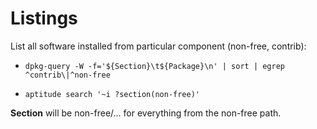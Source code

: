 # Listings

List all software installed from particular component (non-free, contrib):

- `dpkg-query -W -f='${Section}\t${Package}\n' | sort | egrep ^contrib\|^non-free`

- `aptitude search '~i ?section(non-free)'`

**Section** will be non-free/... for everything from the non-free path.
